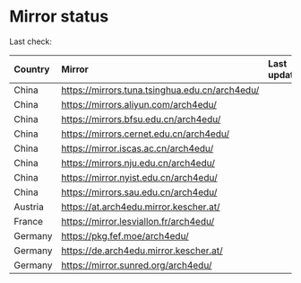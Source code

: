 <script src="./time.js"></script>
# Mirror status
Last check: <script type="text/javascript">localize(1722982768.467688);</script>

|Country|Mirror|Last update|
|:------|:-----|:----------|
|China|https://mirrors.tuna.tsinghua.edu.cn/arch4edu/|<script type="text/javascript">localize(1722969279);</script>|
|China|https://mirrors.aliyun.com/arch4edu/|<script type="text/javascript">localize(1722926200);</script>|
|China|https://mirrors.bfsu.edu.cn/arch4edu/|<script type="text/javascript">localize(1722926200);</script>|
|China|https://mirrors.cernet.edu.cn/arch4edu/|<script type="text/javascript">localize(1722969279);</script>|
|China|https://mirror.iscas.ac.cn/arch4edu/|<script type="text/javascript">localize(1722926200);</script>|
|China|https://mirrors.nju.edu.cn/arch4edu/|<script type="text/javascript">localize(1722882890);</script>|
|China|https://mirror.nyist.edu.cn/arch4edu/|<script type="text/javascript">localize(1722926200);</script>|
|China|https://mirrors.sau.edu.cn/arch4edu/|<script type="text/javascript">localize(1722926200);</script>|
|Austria|https://at.arch4edu.mirror.kescher.at/|<script type="text/javascript">localize(1722969279);</script>|
|France|https://mirror.lesviallon.fr/arch4edu/|<script type="text/javascript">localize(1722926200);</script>|
|Germany|https://pkg.fef.moe/arch4edu/|<script type="text/javascript">localize(1722969279);</script>|
|Germany|https://de.arch4edu.mirror.kescher.at/|<script type="text/javascript">localize(1722969279);</script>|
|Germany|https://mirror.sunred.org/arch4edu/|<script type="text/javascript">localize(1722969279);</script>|

<script src="./tablefilter/tablefilter.js"></script>
<script src="./table.js"></script>